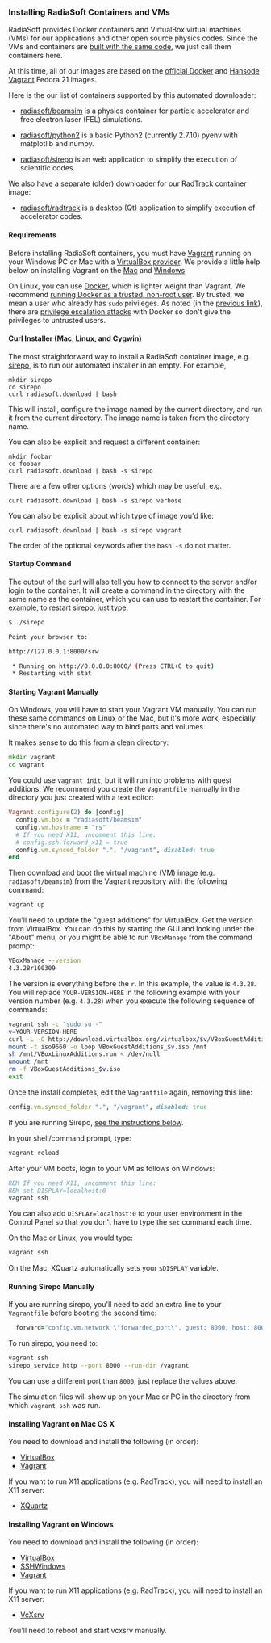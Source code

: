 ### Installing RadiaSoft Containers and VMs

RadiaSoft provides Docker containers and VirtualBox virtual machines (VMs)
for our applications and other open source physics codes. Since the
VMs and containers are
[built with the same code](https://github.com/radiasoft/containers),
we just call them containers here.

At this time, all of our images are based on
the [official Docker](https://hub.docker.com/_/fedora/)
and [Hansode Vagrant](https://vagrantcloud.com/hansode/boxes/fedora-21-server-x86_64)
Fedora 21 images.

Here is the our list of containers supported by this automated downloader:

* [radiasoft/beamsim](https://github.com/radiasoft/containers/tree/master/radiasoft/beamsim)
  is a physics container for particle accelerator and free electron laser (FEL) simulations.

* [radiasoft/python2](https://github.com/radiasoft/containers/tree/master/radiasoft/python2)
  is a basic Python2 (currently 2.7.10) pyenv with matplotlib and numpy.

* [radiasoft/sirepo](https://github.com/radiasoft/containers/tree/master/radiasoft/sirepo)
  is an web application to simplify the execution of scientific codes.

We also have a separate (older) downloader for our
[RadTrack](https://github.com/radiasoft/radtrack) container image:

* [radiasoft/radtrack](https://github.com/radiasoft/radtrack-installer/tree/master/darwin)
  is a desktop (Qt) application to simplify execution of accelerator codes.

#### Requirements

Before installing RadiaSoft containers, you must have
[Vagrant](https://www.vagrantup.com/downloads.html) running
on your Windows PC or Mac
with a [VirtualBox provider](https://docs.vagrantup.com/v2/virtualbox).
We provide a little help below on installing Vagrant on the
[Mac](https://github.com/radiasoft/download/blob/master/README.md#installing-vagrant-on-mac-os-x)
and
[Windows](https://github.com/radiasoft/download/blob/master/README.md#installing-vagrant-on-windows)


On Linux, you can use
[Docker](http://docs.docker.com/engine/installation/), which
is lighter weight than Vagrant. We recommend
[running Docker as a trusted, non-root user](http://askubuntu.com/questions/477551/how-can-i-use-docker-without-sudo).
By trusted, we mean a user who already has `sudo` privileges. As noted (in the
[previous link](http://askubuntu.com/questions/477551/how-can-i-use-docker-without-sudo)),
there are [privilege escalation attacks](http://docs.docker.com/engine/articles/security/#docker-daemon-attack-surface)
with Docker so don't give the privileges to untrusted users.

#### Curl Installer (Mac, Linux, and Cygwin)

The most straightforward way to install a RadiaSoft container image, e.g.
[sirepo](https://github.com/radiasoft/sirepo), is to run our automated
installer in an empty. For example,

```
mkdir sirepo
cd sirepo
curl radiasoft.download | bash
```

This will install, configure the image named by the current
directory, and run it from the current directory. The image name
is taken from the directory name.

You can also be explicit and request a different container:

```
mkdir foobar
cd foobar
curl radiasoft.download | bash -s sirepo
```

There are a few other options (words) which may be useful, e.g.

```
curl radiasoft.download | bash -s sirepo verbose
```

You can also be explicit about which type of image you'd like:

```
curl radiasoft.download | bash -s sirepo vagrant
```

The order of the optional keywords after the `bash -s` do not matter.

#### Startup Command

The output of the curl will also tell you how to connect to the server
and/or login to the container. It will create a command in the directory
with the same name as the container, which you can use to restart the
container. For example, to restart sirepo, just type:

```bash
$ ./sirepo

Point your browser to:

http://127.0.0.1:8000/srw

 * Running on http://0.0.0.0:8000/ (Press CTRL+C to quit)
 * Restarting with stat
```

#### Starting Vagrant Manually

On Windows, you will have to start your Vagrant VM manually. You can
run these same commands on Linux or the Mac, but it's more work,
especially since there's no automated way to bind ports and volumes.

It makes sense to do this from a clean directory:

```cmd
mkdir vagrant
cd vagrant
```

You could use `vagrant init`, but it will run into problems with guest
additions. We recommend you create the `Vagrantfile` manually in the
directory you just created with a text editor:

```ruby
Vagrant.configure(2) do |config|
  config.vm.box = "radiasoft/beamsim"
  config.vm.hostname = "rs"
  # If you need X11, uncomment this line:
  # config.ssh.forward_x11 = true
  config.vm.synced_folder ".", "/vagrant", disabled: true
end
```

Then download and boot the virtual machine (VM) image (e.g. `radiasoft/beamsim`)
from the Vagrant repository with the following command:

```cmd
vagrant up
```

You'll need to update the "guest additions" for VirtualBox. Get the version
from VirtualBox. You can do this by starting the GUI and looking under the
"About" menu, or you might be able to run `VBoxManage` from the command prompt:

```cmd
VBoxManage --version
4.3.28r100309
```

The version is everything before the `r`. In this example, the value
is `4.3.28`. You will replace `YOUR-VERSION-HERE` in the following example
with your version number (e.g. `4.3.28`) when you execute the following
sequence of commands:

```bash
vagrant ssh -c "sudo su -"
v=YOUR-VERSION-HERE
curl -L -O http://download.virtualbox.org/virtualbox/$v/VBoxGuestAdditions_$v.iso
mount -t iso9660 -o loop VBoxGuestAdditions_$v.iso /mnt
sh /mnt/VBoxLinuxAdditions.run < /dev/null
umount /mnt
rm -f VBoxGuestAdditions_$v.iso
exit
```

Once the install completes, edit the `Vagrantfile` again, removing this line:

```ruby
config.vm.synced_folder ".", "/vagrant", disabled: true
```

If you are running Sirepo,
[see the instructions below](https://github.com/radiasoft/download/blob/master/README.md#running-sirepo-manually).

In your shell/command prompt, type:

```cmd
vagrant reload
```

After your VM boots, login to your VM as follows on Windows:

```cmd
REM If you need X11, uncomment this line:
REM set DISPLAY=localhost:0
vagrant ssh
```

You can also add `DISPLAY=localhost:0` to your user environment in the Control Panel
so that you don't have to type the `set` command each time.

On the Mac or Linux, you would type:

```sh
vagrant ssh
```

On the Mac, XQuartz automatically sets your `$DISPLAY` variable.

#### Running Sirepo Manually

If you are running sirepo, you'll need to add an extra line
to your `Vagrantfile` before booting the second time:

```ruby
  forward="config.vm.network \"forwarded_port\", guest: 8000, host: 8000"
```

To run sirepo, you need to:

```bash
vagrant ssh
sirepo service http --port 8000 --run-dir /vagrant
```

You can use a different port than `8000`, just replace the values above.

The simulation files will show up on your Mac or PC in the directory
from which `vagrant ssh` was run.

#### Installing Vagrant on Mac OS X

You need to download and install the following (in order):

* [VirtualBox](https://www.virtualbox.org/wiki/Downloads)
* [Vagrant](https://www.vagrantup.com/downloads.html)

If you want to run X11 applications (e.g. RadTrack), you will need to
install an X11 server:

* [XQuartz](http://www.xquartz.org)

#### Installing Vagrant on Windows

You need to download and install the following (in order):

* [VirtualBox](https://www.virtualbox.org/wiki/Downloads)
* [SSHWindows](http://www.mls-software.com/opensshd.html)
* [Vagrant](https://www.vagrantup.com/downloads.html)

If you want to run X11 applications (e.g. RadTrack), you will need to
install an X11 server:

* [VcXsrv](https://sourceforge.net/projects/vcxsrv/)

You'll need to reboot and start vcxsrv manually.

